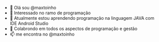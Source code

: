 - 👋 Olá sou @maxtoinho
- 👀 Interessado no ramo de programação
- 🌱 Atualmente estou aprendendo programação  na linguagem JAVA com IDE Android Studio
- 💞️ Colabrondo em todos os aspectos de programação e gestão
- 📫 me encontra no @maxtoinho
